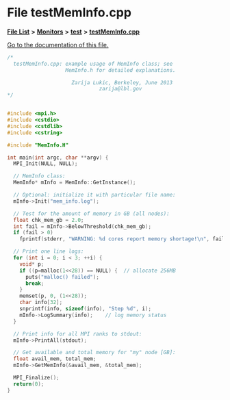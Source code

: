 
# File testMemInfo.cpp

[**File List**](files.md) **>** [**Monitors**](dir_4fa83310393b8822261146acd1fffc8a.md) **>** [**test**](dir_80170d04f92b6d8c8d97635e5a71d14a.md) **>** [**testMemInfo.cpp**](testMemInfo_8cpp.md)

[Go to the documentation of this file.](testMemInfo_8cpp.md) 


````cpp
/*
  testMemInfo.cpp: example usage of MemInfo class; see 
                   MemInfo.h for detailed explanations. 

                     Zarija Lukic, Berkeley, June 2013
                              zarija@lbl.gov
*/


#include <mpi.h>
#include <cstdio>
#include <cstdlib>
#include <cstring>

#include "MemInfo.H"

int main(int argc, char **argv) {
  MPI_Init(NULL, NULL);

  // MemInfo class:
  MemInfo* mInfo = MemInfo::GetInstance();

  // Optional: initialize it with particular file name: 
  mInfo->Init("mem_info.log");

  // Test for the amount of memory in GB (all nodes):
  float chk_mem_gb = 2.0;
  int fail = mInfo->BelowThreshold(chk_mem_gb);
  if (fail > 0)
    fprintf(stderr, "WARNING: %d cores report memory shortage!\n", fail);

  // Print one line logs:
  for (int i = 0; i < 3; ++i) {
    void* p;
    if ((p=malloc(1<<28)) == NULL) {  // allocate 256MB
      puts("malloc() failed");
      break;
    }
    memset(p, 0, (1<<28));
    char info[32];
    snprintf(info, sizeof(info), "Step %d", i);
    mInfo->LogSummary(info);    // log memory status
  }

  // Print info for all MPI ranks to stdout:
  mInfo->PrintAll(stdout);

  // Get available and total memory for "my" node [GB]:
  float avail_mem, total_mem;
  mInfo->GetMemInfo(&avail_mem, &total_mem);

  MPI_Finalize();
  return(0);
}
````

